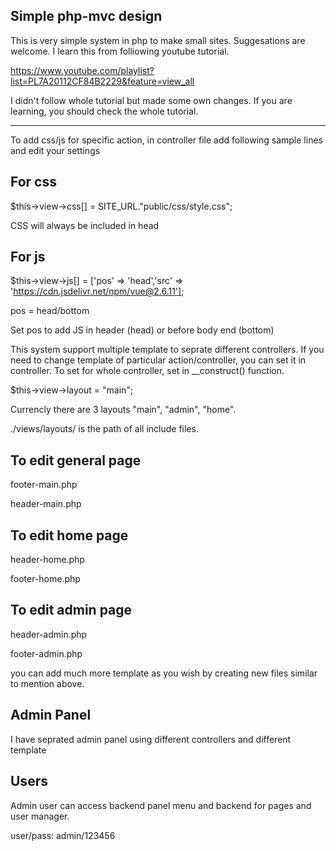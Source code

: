 Simple php-mvc design
-----------------------------------------------------------
This is very simple system in php to make small sites. Suggesations are welcome. I learn this from folliowing youtube tutorial. 

https://www.youtube.com/playlist?list=PL7A20112CF84B2229&feature=view_all


I didn't follow whole tutorial but made some own changes. If you are learning, you should check the whole tutorial.

---------------------


To add css/js for specific action, in controller file add following sample lines and edit your settings

For css
---------
$this->view->css[] = SITE_URL."public/css/style.css";

CSS will always be included in head


For js
--------------
$this->view->js[] = ['pos' => 'head','src' => 'https://cdn.jsdelivr.net/npm/vue@2.6.11'];

pos = head/bottom

Set pos to add JS in header (head) or before body end (bottom)



This system support multiple template to seprate different controllers. If you need to change template of particular action/controller, you can set
it in controller.
To set for whole controller, set in __construct() function.

$this->view->layout = "main";

Currencly there are 3 layouts "main", "admin", "home".

./views/layouts/ is the path of all include files. 

To edit general page
----------------------
footer-main.php

header-main.php

To edit home page
---------------------
header-home.php

footer-home.php

To edit admin page
---------------------
header-admin.php

footer-admin.php


you can add much more template as you wish by creating new files similar to mention above.


Admin Panel
------------------
I have seprated admin panel using different controllers and different template 

Users
-----
Admin user can access backend panel menu and backend for pages and user manager. 

user/pass: admin/123456




